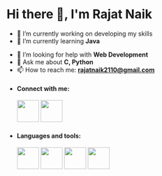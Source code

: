 # Hi there 👋, I'm Rajat Naik

<!--
**Rajat2110/Rajat2110** is a ✨ _special_ ✨ repository because its `README.md` (this file) appears on your GitHub profile.

Here are some ideas to get you started:-->

- 🔭 I’m currently working on developing my skills
- 🌱 I’m currently learning **Java**
<!-- - 👯 I’m looking to collaborate on -->
- 🤔 I’m looking for help with **Web Development**
- 💬 Ask me about **C, Python**
- 📫 How to reach me: **rajatnaik2110@gmail.com**
<!-- - 😄 Pronouns: ... 
- ⚡ Fun fact: ... -->
- #### Connect with me: 
   [<img width=50px src="https://img.icons8.com/fluency/2x/instagram-new.png">](https://www.instagram.com/rajatnaik21)
   [<img width=50px src="https://img.icons8.com/color/2x/linkedin.png">](https://www.linkedin.com/in/rajat-naik-32948b224)

- #### Languages and tools:
  <p>
  <img width=50px src="https://img.icons8.com/color/2x/python.png">
  <img width=50px src="https://img.icons8.com/color/2x/c-programming.png">
  <img width=50px src="https://img.icons8.com/color/2x/html-5.png">
  <img width=50px src="https://img.icons8.com/color/2x/css3.png">
 </p>


